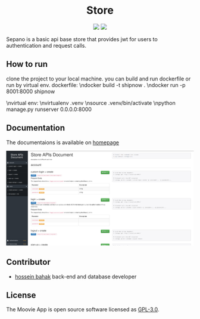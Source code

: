 <h1 align="center"> Store </h1>

<p align="center">
  <img src="https://img.shields.io/static/v1?label=Backend&message=Django DRF&color=blue">
  <img src="https://img.shields.io/static/v1?label=Database&message=SQLite&color=important">
</p>


Sepano is a basic api base store that provides jwt for users to authentication and request calls.  

## How to run
clone the project to your local machine. you can build and run dockerfile or run by virtual env.
dockerfile:
\ndocker build -t shipnow .
\ndocker run -p 8001:8000 shipnow

\nvirtual env:
\nvirtualenv .venv
\nsource .venv/bin/activate
\npython manage.py runserver 0.0.0.0:8000

## Documentation
The documentaions is available on [homepage](localhost:8000/)

<img src="https://raw.githubusercontent.com/hosseinbahak/sepano/main/media/doc.png">

## Contributor
* [hossein bahak](https://github.com/hosseinbahak) back-end and database developer
## License
The Moovie App is open source software licensed as [GPL-3.0](https://github.com/hosseinbahak/SE2/blob/main/LICENSE).

